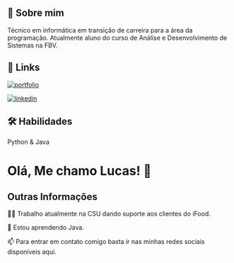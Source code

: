 ## 🚀 Sobre mim
Técnico em informática em transição de carreira para a área da programação.
Atualmente aluno do curso de Análise e Desenvolvimento de Sistemas na FBV.


## 🔗 Links
[![portfolio](https://img.shields.io/badge/my_portfolio-000?style=for-the-badge&logo=ko-fi&logoColor=white)](https://lucasbarros.dev)

[![linkedin](https://img.shields.io/badge/linkedin-0A66C2?style=for-the-badge&logo=linkedin&logoColor=white)](https://www.linkedin.com/barroslucasz)

## 🛠 Habilidades

Python & Java
# Olá, Me chamo Lucas! 👋


## Outras Informações
👩‍💻 Trabalho atualmente na CSU dando suporte aos clientes do iFood.

🧠 Estou aprendendo Java.

📫 Para entrar em contato comigo basta ir nas minhas redes sociais disponíveis aqui.
